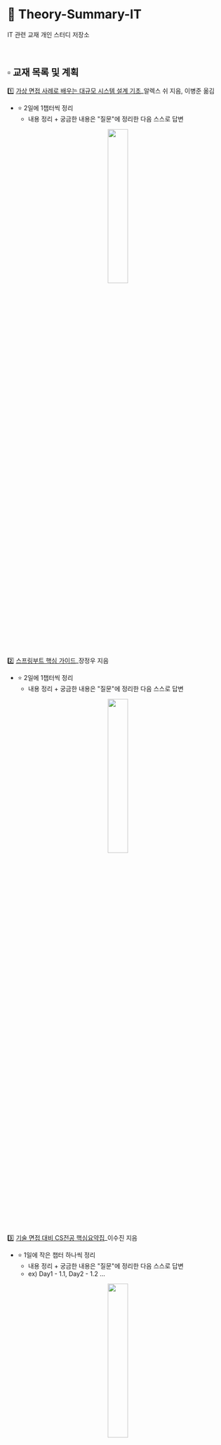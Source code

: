 # 🦕 Theory-Summary-IT
IT 관련 교재 개인 스터디 저장소


<br>

## ▫️ 교재 목록 및 계획
1️⃣ [가상 면접 사례로 배우는 대규모 시스템 설계 기초](https://www.yes24.com/Product/Goods/102819435)_알렉스 쉬 지음, 이병준 옮김
- ⭐ 2일에 1챕터씩 정리
  - 내용 정리 + 궁금한 내용은 "질문"에 정리한 다음 스스로 답변

<div align="center">
<img src="https://github.com/hayannn/Theory-Summary-IT/assets/102213509/0d6134fd-e825-4823-8b84-5b00f88d4df5" width="30%" height="30%">
</div>



<br>

2️⃣ [스프링부트 핵심 가이드](https://www.yes24.com/Product/Goods/110142898)_장정우 지음
- ⭐ 2일에 1챕터씩 정리
  - 내용 정리 + 궁금한 내용은 "질문"에 정리한 다음 스스로 답변

<div align="center">
<img src="https://github.com/hayannn/Theory-Summary-IT/assets/102213509/a10394ec-2f88-455c-ad67-eead69c4d13a" width="30%" height="30%">
</div>

<br>
<br>

3️⃣ [기술 면접 대비 CS전공 핵심요약집](https://www.yes24.com/Product/Goods/121769526)_이수진 지음
- ⭐ 1일에 작은 챕터 하나씩 정리
  - 내용 정리 + 궁금한 내용은 "질문"에 정리한 다음 스스로 답변
  - ex) Day1 - 1.1, Day2 - 1.2 …

<div align="center">
<img src="https://github.com/hayannn/Theory-Summary-IT/assets/102213509/522b1b02-b740-4bd6-b83a-22c0622d0232" width="30%" height="30%">
</div>

<br>
<br>

4️⃣ [이것이 취업을 위한 백엔드 개발이다 with 자바](https://www.yes24.com/Product/Goods/124434554)_이준형 지음, 박상현 감수
  - **URL**
    - Github: https://github.com/lleellee0/java-for-backend
    - Youtube: https://www.youtube.com/watch?v=Kp5wo7a4eAo&list=PLVsNizTWUw7FBMFX9pezh5Gxg5AtNmoMv
    - Data Storage: https://www.hanbit.co.kr/support/supplement_survey.html?pcode=B9912985019
  
  - **공부 Plan**
    - ⭐ 2일에 1챕터씩 정리 → 궁금한 내용은 “질문”에 정리하고 스스로 답변
    - 동영상 강의도 수강! + 깃허브도 참고하기!


<div align="center">
<img src="https://github.com/hayannn/Theory-Summary-IT/assets/102213509/b1ae36cd-fae6-4e0a-b252-835fa2c9b100" width="30%" height="30%">
</div>

<br>
<br>
<br>

## ▫️ 상세 계획
### Day1-2
- 2024/05/30 - 2024/05/31
  - 가상 면접 사례로 배우는 대규모 시스템 설계 기초 : CH1 사용자 수에 따른 규모 확장성
  - 스프링부트 핵심 가이드 : CH1 스프링부트란?
  - 기술 면접 대비 CS전공 핵심요약집 : CH1.1 운영체제, CH1.2 프로세스
  - 이것이 취업을 위한 백엔드 개발이다 with 자바 : CH1 백엔드 개발자가 하는 일

<br>

### Day3-4
- 2024/06/04 - 2024/06/05
  - 가상 면접 사례로 배우는 대규모 시스템 설계 기초 : CH2 개략적인 규모 측정
  - 스프링부트 핵심 가이드 : CH2 개발에 앞서 알면 좋은 기초 지식
  - 기술 면접 대비 CS전공 핵심요약집 : CH1.3 스케줄링, CH1.4 메모리 관리 전략
  - 이것이 취업을 위한 백엔드 개발이다 with 자바 : CH2 백엔드 개발자가 되는 방법

<br>

### Day5-6
- 2024/06/06 - 2024/06/07
  - 가상 면접 사례로 배우는 대규모 시스템 설계 기초 : CH3 시스템 설계 면접 공략법
  - 스프링부트 핵심 가이드 : CH3 개발 환경 구성
  - 기술 면접 대비 CS전공 핵심요약집 : CH1.5 가상 메모리, CH 1.6 캐시 메모리
  - 이것이 취업을 위한 백엔드 개발이다 with 자바 : CH3 실무에 가장 많이 쓰이는 자바 문법

<br>

### Day7-8
- 2024/06/08 - 2024/06/09
  - 가상 면접 사례로 배우는 대규모 시스템 설계 기초 : CH4 처리율 제한 장치의 설계
  - 스프링부트 핵심 가이드 : CH4 스프링 부트 애플리케이션 개발하기
  - 기술 면접 대비 CS전공 핵심요약집 : CH1.7 면접 전 요약 정리 + CH1.8 예상 면접 질문, CH 2.1 네트워크 계층
  - 이것이 취업을 위한 백엔드 개발이다 with 자바 : CH4 서버와 클라이언트

<br>

### Day9-10
- 2024/06/10 - 2024/06/11
  - 가상 면접 사례로 배우는 대규모 시스템 설계 기초 : CH5. 안정 해시 설계
  - 스프링부트 핵심 가이드 : CH5. API를 작성하는 다양한 방법
  - 기술 면접 대비 CS전공 핵심요약집 : CH2.2 TCP와 UDP, CH2.3 HTTP
  - 이것이 취업을 위한 백엔드 개발이다 with 자바 : CH5 API 호출 클라이언트 페이지 만들기

<br>

### Day11-12
- 2024/06/12 - 2024/06/13
  - 가상 면접 사례로 배우는 대규모 시스템 설계 기초 : CH6. 키-값 저장소 설계
  - 스프링부트 핵심 가이드 : CH6. 데이터베이스 연동
  - 기술 면접 대비 CS전공 핵심요약집 : CH2.4 REST, CH2.5 면접 전 요약 정리 + CH 2.6 예상 면접 질문
  - 이것이 취업을 위한 백엔드 개발이다 with 자바 : Ch6 백엔드 개발에 필요한 최소한의 HTML 지식

<br>

### Day 13-14
- 2024/06/14 - 2024/06/15
  - 가상 면접 사례로 배우는 대규모 시스템 설계 기초 : CH7. 분산 시스템을 위한 유일 ID 생성기 설계
  - 스프링부트 핵심 가이드 : CH7. 테스트 코드 작성하기
  - 기술 면접 대비 CS전공 핵심요약집 : CH3.1 데이터베이스의 종류, CH3.2 관계형 데이터베이스
  - 이것이 취업을 위한 백엔드 개발이다 with 자바 : CH7 백엔드 서버와 통신하기 위한 최소한의 자바스크립트 지식

<br>

### Day 15-16
- 2024/06/16 - 2024/06/17
  - 가상 면접 사례로 배우는 대규모 시스템 설계 기초 : CH8. URL 단축키 설계
  - 스프링부트 핵심 가이드 : CH8. Spring Data JPA 활용
  - 기술 면접 대비 CS전공 핵심요약집 : CH3.3 트랜잭션, CH3.4 조인
  - 이것이 취업을 위한 백엔드 개발이다 with 자바 : CH8 서버와 클라이언트의 약속, HTTP

<br>

### Day 17-18
- 2024/06/18 - 2024/06/19
  - 가상 면접 사례로 배우는 대규모 시스템 설계 기초 : CH9. 웹 크롤러 설계
  - 스프링부트 핵심 가이드 : CH9. 연관관계 매핑
  - 기술 면접 대비 CS전공 핵심요약집 : CH3.5 면접 전 요약 정리 + CH3.6 예상 면접 질문, CH 4.1 복잡도
  - 이것이 취업을 위한 백엔드 개발이다 with 자바 : CH9 상품 관리 애플리케이션 만들기 

<br>

### Day 19-20
- 2024/06/20 - 2024/06/21
  - 가상 면접 사례로 배우는 대규모 시스템 설계 기초 : CH10. 알림 시스템 설계
  - 스프링부트 핵심 가이드 : CH10. 유효성 검사와 예외 처리
  - 기술 면접 대비 CS전공 핵심요약집 : CH4.2 선형 자료구조, CH4.3 비선형 자료구조
  - 이것이 취업을 위한 백엔드 개발이다 with 자바 : CH10 상품 관리 애플리케이션에 유효성 검사 추가하기

<br>

### Day 21-22
- 2024/06/22 - 2024/06/23
  - 가상 면접 사례로 배우는 대규모 시스템 설계 기초 : CH11. 뉴스 피드 시스템 설계
  - 스프링부트 핵심 가이드 : CH11. 액추에이터 활용하기
  - 기술 면접 대비 CS전공 핵심요약집 : CH4.4 면접 전 요약 정리 + CH 4.5 예상 면접 질문, CH5.1 정렬 알고리즘
  - 이것이 취업을 위한 백엔드 개발이다 with 자바 : CH11 상품 관리 애플리케이션에 데이터베이스 연동하기

<br>

### Day 23-24
- 2024/06/24 - 2024/06/25
  - 가상 면접 사례로 배우는 대규모 시스템 설계 기초 : CH12. 채팅 시스템 설계
  - 스프링부트 핵심 가이드 : CH12. 서버 간 통신
  - 기술 면접 대비 CS전공 핵심요약집 : CH5.2 최소 신장 트리, CH5.3 최단 거리 알고리즘
  - 이것이 취업을 위한 백엔드 개발이다 with 자바 : CH12 상품 관리 애플리케이션에 객체지향 더하기

<br>

### Day 25-26
- 2024/06/26 - 2024/06/27
  - 가상 면접 사례로 배우는 대규모 시스템 설계 기초 : CH13. 검색어 자동완성 시스템
  - 스프링부트 핵심 가이드 : CH13. 서비스의 인증과 권한 부여
  - 기술 면접 대비 CS전공 핵심요약집 : CH5.4 면접 전 요약 정리 + CH5.5 예상 면접 질문, CH 6.1 개발 분야별 예상 질문

<br>

### Day 27-28
- 2024/06/28 - 2024/06/29
  - 가상 면접 사례로 배우는 대규모 시스템 설계 기초 : CH14. 유튜브 설계
  - 기술 면접 대비 CS전공 핵심요약집 : CH6.2 자기소개서 작성, CH 6.3 포트폴리오 작성
  - 이것이 취업을 위한 백엔드 개발이다 with 자바 : CH13 단축 URL 서비스 개발

<br>

### Day 29-30
- 2024/06/30 - 2024/07/01
  - 가상 면접 사례로 배우는 대규모 시스템 설계 기초 : CH15. 구글 드라이브 설계
  - 기술 면접 대비 CS전공 핵심요약집 : CH6.4 코딩 테스트 준비, CH6.5 면접 준비
  - 이것이 취업을 위한 백엔드 개발이다 with 자바 : CH14 주문 관리 API 서버 개발

<br>

### Day 31-32
- 2024/07/02 - 2024/07/03
  - 가상 면접 사례로 배우는 대규모 시스템 설계 기초 : CH16. 배움은 계속된다
  - 이것이 취업을 위한 백엔드 개발이다 with 자바 : APPENDIX A API 테스트를 위한 툴, Postman / APPENDIX B 과제 테스트 최종 문서화하기

<br>
<br>
<br>
<br>













<div align="center">
ⓒ 2024. Hayan All rights reserved.
</div>
